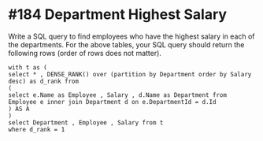 # \#184 Department Highest Salary

Write a SQL query to find employees who have the highest salary in each of the departments. For the above tables, your SQL query should return the following rows \(order of rows does not matter\).

```text
with t as (
select * , DENSE_RANK() over (partition by Department order by Salary desc) as d_rank from 
(
select e.Name as Employee , Salary , d.Name as Department from Employee e inner join Department d on e.DepartmentId = d.Id
) AS A
)
select Department , Employee , Salary from t 
where d_rank = 1
```

